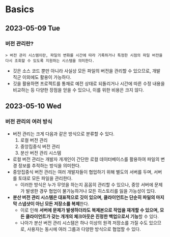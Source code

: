 # Basics
## 2023-05-09 Tue
### 버전 관리란?
```
> 버전 관리 시스템이란, 파일의 변화를 시간에 따라 기록하거나 특정한 시점의 파일 버전을 다시 조회할 수 있도록 지원하는 시스템을 의미한다.
```
* 깃은 소스 코드 뿐만 아니라 사실상 모든 파일의 버전을 관리할 수 있으므로, 개발 직군 이외에도 활용이 가능하다.
* 깃을 활용하면 프로젝트를 통채로 예전 상태로 되돌리거나 시간에 따른 수정 내용을 비교하는 등 다양한 장점을 얻을 수 있으나, 이를 위한 비용은 크지 않다.

## 2023-05-10 Wed
### 버전 관리의 여러 방식
* 버전 관리는 크게 다음과 같은 방식으로 분류할 수 있다.
    1. 로컬 버전 관리
    2. 중앙집중식 버전 관리
    3. 분산 버전 관리 시스템
* 로컬 버전 관리는 개발자 개개인이 간단한 로컬 데이터베이스를 활용하여 파일의 변경 정보를 추적하는 방식을 의미한다.
* 중앙집중식 버전 관리는 여러 개발자들이 협업하기 위해 별도의 서버를 두며, 서버를 토대로 모든 파일을 관리한다.
    * 이러한 방식은 누가 무엇을 하는지 꼼꼼히 관리할 수 있으나, 중앙 서버에 문제가 발생한 경우 협업이 불가능하거나 모든 히스토리를 잃을 가능성이 있다.
* **분산 버전 관리 시스템은 대표적으로 깃이 있으며, 클라이언트는 단순히 파일의 마지막 스냅샷이 아닌 모든 저장소를 복제**한다.
    * 이로 인해 **서버에 문제가 발생하더라도 복제본으로 작업을 재개할 수 있으며, 모든 클라이언트가 갖는 개개의 체크아웃은 진정한 백업으로서 기능**할 수 있다.
    * 나아가 분산 버전 관리 시스템은 하나 이상의 원격 저장소를 가질 수도 있으므로, 사용자는 동시에 여러 그룹과 다양한 방식으로 협업할 수 있다.